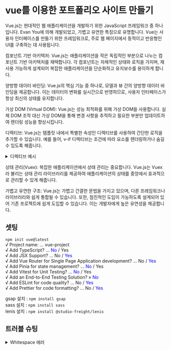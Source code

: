 # vue를 이용한 포트폴리오 사이트 만들기

Vue.js는 현대적인 웹 애플리케이션을 개발하기 위한 JavaScript 프레임워크 중 하나입니다. Evan You에 의해 개발되었고, 가볍고 유연한 특징으로 유명합니다. Vue는 사용자 인터페이스를 만들기 위한 프레임워크로, 주로 웹 페이지에서 동적이고 반응형인 UI를 구축하는 데 사용됩니다.

컴포넌트 기반 아키텍처: Vue.js는 애플리케이션을 작은 독립적인 부분으로 나누는 컴포넌트 기반 아키텍처를 채택합니다. 각 컴포넌트는 자체적인 상태와 로직을 가지며, 재사용 가능하게 설계되어 복잡한 애플리케이션을 단순화하고 유지보수를 용이하게 합니다.

양방향 데이터 바인딩: Vue.js의 핵심 기능 중 하나로, 모델과 뷰 간의 양방향 데이터 바인딩을 제공합니다. 이는 데이터의 변화를 실시간으로 반영하므로, 사용자 인터페이스가 항상 최신의 상태를 유지합니다.

가상 DOM (Virtual DOM): Vue.js는 성능 최적화를 위해 가상 DOM을 사용합니다. 실제 DOM 조작 대신 가상 DOM을 통해 변경 사항을 추적하고 필요한 부분만 업데이트하여 렌더링 성능을 향상시킵니다.

디렉티브: Vue.js는 템플릿 내에서 특별한 속성인 디렉티브를 사용하여 간단한 로직을 추가할 수 있습니다. 예를 들어, v-if 디렉티브는 조건에 따라 요소를 렌더링하거나 숨길 수 있도록 해줍니다.   
<details>
<summary>디렉티브 예시</summary>
   
`<li v-for="(nav, key) in headerNav" :key="key">`
   
`<a href="nav.url">{{ nav.title }}</a>`
   
`</li>`
</details>

상태 관리(Vuex): 복잡한 애플리케이션에서 상태 관리는 중요합니다. Vue.js는 Vuex라 불리는 상태 관리 라이브러리를 제공하여 애플리케이션의 상태를 중앙에서 효과적으로 관리할 수 있게 해줍니다.

가볍고 유연한 구조: Vue.js는 가볍고 간결한 문법을 가지고 있으며, 다른 프레임워크나 라이브러리와 쉽게 통합될 수 있습니다. 또한, 점진적인 도입이 가능하도록 설계되어 있어 기존 프로젝트에 쉽게 도입할 수 있습니다. 이는 개발자에게 높은 유연성을 제공합니다.

## 셋팅

`npm init vue@latest`  
√ Project name: ... vue-project  
√ Add TypeScript? ... <span style="color: blue">No</span> / Yes  
√ Add JSX Support? ... No / <span style="color: blue">Yes</span>  
√ Add Vue Router for Single Page Application development? ... No / <span style="color: blue">Yes</span>  
√ Add Pinia for state management? ... <span style="color: blue">No</span> / Yes  
√ Add Vitest for Unit Testing? ... <span style="color: blue">No</span> / Yes  
√ Add an End-to-End Testing Solution? » <span style="color: blue">No</span>  
√ Add ESLint for code quality? ... No / <span style="color: blue">Yes</span>  
√ Add Prettier for code formatting? ... No / <span style="color: blue">Yes</span>

gsap 설치 : `npm install gsap`  
sass 설치 : `npm install sass`  
lenis 설치 : `npm install @studio-freight/lenis`   

## 트러블 슈팅

<details>
<summary>Whitespace 에러</summary>
유닉스 시스템에서는 한 줄의 끝이 LF(Line Feed)로 이루어지는 반면,   
윈도우에서는 줄 하나가 CR(Carriage Return)과 LF, 즉 CRLF로 이루어지는데   
Git이 이 둘 중 어느 쪽으로 선택할지 혼란이 온 것이다.

##### LF란?

LF는 Line-Feed의 약자이다.
단어가 타자기에서 비롯되었듯이, 커서는 그 자리에 둔 상태에서 종이만 한 줄을 올리는 동작을 말한다.
Mac, Linux(Unix)에서 사용되는 줄바꿈 문자열(\n)이다.

##### CRLF란?

CRLF는 Carriage Return Line-Feed의 약자이다.
여기서 Carriage Return이란 문장이 끝에 다다르면 커서는 위아래 이동 없이 가장 앞으로 이동하는 동작을 말한다.
즉, CRLF는 커서를 다음 라인의 맨 앞으로 이동하는 동작이다.
Windows에서 사용되는 줄바꿈 문자열(\r\n)이다.

###### OS마다 사용되는 줄바꿈 문자열이 다르기 때문에 git에서 어떤 의미로 받아들여야 할지 몰라 에러 메시지가 나타난 것이다. 에러를 해결하지 않으면 줄바꿈 문자에 의해 커밋 내역이나 설정 파일들이 이상해질 수 있으니 통일시키는 것을 추천한다.

###### core.autocrlf 설정을 통해 해결할 수 있다. Git에 코드를 커밋할 때 LF와 CRLF를 서로 변환해주는 기능이다. 또한 시스템 전체에 적용할 것이라면 global 옵션을 추가해주고, 해당 프로젝트에만 적용한다면 제외하여 작성해주면 된다.

해결방법(Windows, DOS)  
`git config --global core.autocrlf true` // 시스템 전체에 적용
⠀  
`git config core.autocrlf true` // 해당 프로젝트에만 적용

</details>
